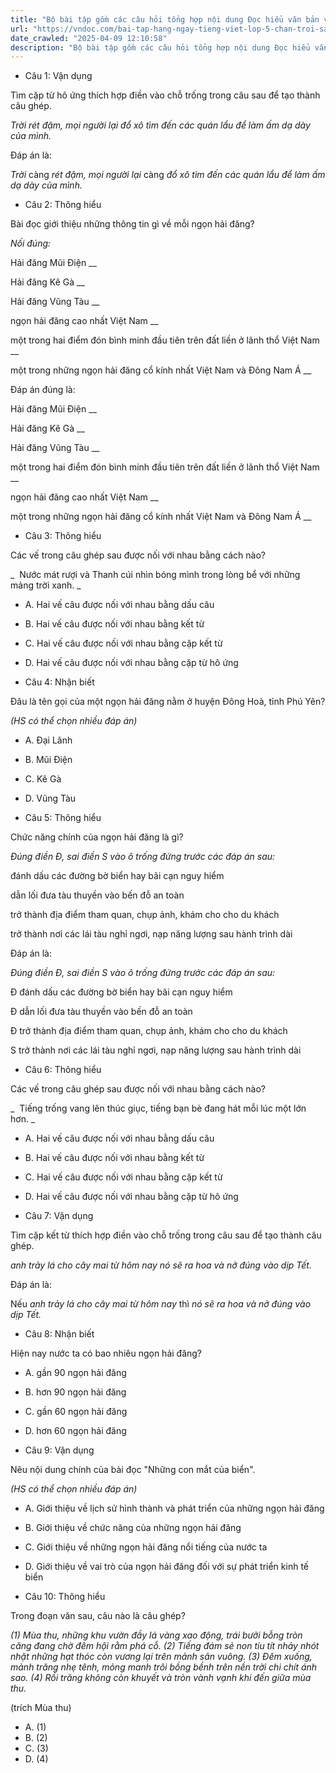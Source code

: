 ```yaml
---
title: "Bộ bài tập gồm các câu hỏi tổng hợp nội dung Đọc hiểu văn bản và Luyện từ và câu được học ở Tuần 23 trong chương trình Tiếng Việt lớp 5 Tập 2 Chân trời sáng tạo."
url: "https://vndoc.com/bai-tap-hang-ngay-tieng-viet-lop-5-chan-troi-sang-tao-tuan-23-thu-5-337367"
date_crawled: "2025-04-09 12:10:58"
description: "Bộ bài tập gồm các câu hỏi tổng hợp nội dung Đọc hiểu văn bản và Luyện từ và câu được học ở Tuần 23 trong chương trình Tiếng Việt lớp 5 Tập 2 Chân trời sáng tạo."
---
```


* Câu 1:  Vận dụng

Tìm cặp từ hô ứng thích hợp điền vào chỗ trống trong câu sau để tạo thành câu ghép.

_Trời_ _rét đậm, mọi người lại_ _đổ xô tìm đến các quán lẩu để làm ấm dạ dày của mình._

Đáp án là:

_Trời_ càng _rét đậm, mọi người lại_ càng _đổ xô tìm đến các quán lẩu để làm ấm dạ dày của mình._

* Câu 2:  Thông hiểu

Bài đọc giới thiệu những thông tin gì về mỗi ngọn hải đăng?

_Nối đúng:_

Hải đăng Mũi Điện  __

Hải đăng Kê Gà __

Hải đăng Vũng Tàu __

ngọn hải đăng cao nhất Việt Nam __

một trong hai điểm đón bình minh đầu tiên trên đất liền ở lãnh thổ Việt Nam __

một trong những ngọn hải đăng cổ kính nhất Việt Nam và Đông Nam Á __

Đáp án đúng là:

Hải đăng Mũi Điện __

Hải đăng Kê Gà __

Hải đăng Vũng Tàu __

một trong hai điểm đón bình minh đầu tiên trên đất liền ở lãnh thổ Việt Nam __

ngọn hải đăng cao nhất Việt Nam __

một trong những ngọn hải đăng cổ kính nhất Việt Nam và Đông Nam Á __

* Câu 3: Thông hiểu

Các vế trong câu ghép sau được nối với nhau bằng cách nào?

_  Nước mát rượi và Thanh cúi nhìn bóng mình trong lòng bể với những mảng trời xanh. _

  * A. Hai vế câu được nối với nhau bằng dấu câu 
  * B. Hai vế câu được nối với nhau bằng kết từ 
  * C. Hai vế câu được nối với nhau bằng cặp kết từ 
  * D. Hai vế câu được nối với nhau bằng cặp từ hô ứng 



* Câu 4:  Nhận biết

Đâu là tên gọi của một ngọn hải đăng nằm ở huyện Đông Hoà, tỉnh Phú Yên?

_(HS có thể chọn nhiều đáp án)_

  * A. Đại Lãnh 
  * B. Mũi Điện 
  * C. Kê Gà 
  * D. Vũng Tàu 



* Câu 5:  Thông hiểu

Chức năng chính của ngọn hải đăng là gì?

_Đúng điền Đ, sai điền S vào ô trống đứng trước các đáp án sau:_

đánh dấu các đường bờ biển hay bãi cạn nguy hiểm

dẫn lối đưa tàu thuyền vào bến đỗ an toàn

trở thành địa điểm tham quan, chụp ảnh, khám cho cho du khách

trở thành nơi các lái tàu nghỉ ngơi, nạp năng lượng sau hành trình dài

Đáp án là:

_Đúng điền Đ, sai điền S vào ô trống đứng trước các đáp án sau:_

Đ đánh dấu các đường bờ biển hay bãi cạn nguy hiểm

Đ dẫn lối đưa tàu thuyền vào bến đỗ an toàn

Đ trở thành địa điểm tham quan, chụp ảnh, khám cho cho du khách

S trở thành nơi các lái tàu nghỉ ngơi, nạp năng lượng sau hành trình dài

* Câu 6:  Thông hiểu

Các vế trong câu ghép sau được nối với nhau bằng cách nào?

_  Tiếng trống vang lên thúc giục, tiếng bạn bè đang hát mỗi lúc một lớn hơn. _

  * A. Hai vế câu được nối với nhau bằng dấu câu 
  * B. Hai vế câu được nối với nhau bằng kết từ 
  * C. Hai vế câu được nối với nhau bằng cặp kết từ 
  * D. Hai vế câu được nối với nhau bằng cặp từ hô ứng 



* Câu 7:  Vận dụng

Tìm cặp kết từ thích hợp điền vào chỗ trống trong câu sau để tạo thành câu ghép.

_anh trảy lá cho cây mai từ hôm nay_ _nó sẽ ra hoa và nở đúng vào dịp Tết._

Đáp án là:

Nếu _anh trảy lá cho cây mai từ hôm nay_ thì _nó sẽ ra hoa và nở đúng vào dịp Tết._

* Câu 8:  Nhận biết

Hiện nay nước ta có bao nhiêu ngọn hải đăng?

  * A. gần 90 ngọn hải đăng 
  * B. hơn 90 ngọn hải đăng 
  * C. gần 60 ngọn hải đăng 
  * D. hơn 60 ngọn hải đăng 



* Câu 9:  Vận dụng

Nêu nội dung chính của bài đọc "Những con mắt của biển".

_(HS có thể chọn nhiều đáp án)_

  * A. Giới thiệu về lịch sử hình thành và phát triển của những ngọn hải đăng 
  * B. Giới thiệu về chức năng của những ngọn hải đăng 
  * C. Giới thiệu về những ngọn hải đăng nổi tiếng của nước ta 
  * D. Giới thiệu về vai trò của ngọn hải đăng đối với sự phát triển kinh tế biển 



* Câu 10:  Thông hiểu

Trong đoạn văn sau, câu nào là câu ghép?

_(1) Mùa thu, những khu vườn đầy lá vàng xao động, trái bưởi bỗng tròn căng đang chờ đêm hội rằm phá cỗ. (2) Tiếng đám sẻ non tíu tít nhảy nhót nhặt những hạt thóc còn vương lại trên mảnh sân vuông. (3) Đêm xuống, mảnh trăng nhẹ tênh, mỏng manh trôi bồng bềnh trên nền trời chi chít ánh sao. (4) Rồi trăng không còn khuyết và tròn vành vạnh khi đến giữa mùa thu._

(trích Mùa thu)

  * A. (1) 
  * B. (2) 
  * C. (3) 
  * D. (4) 


